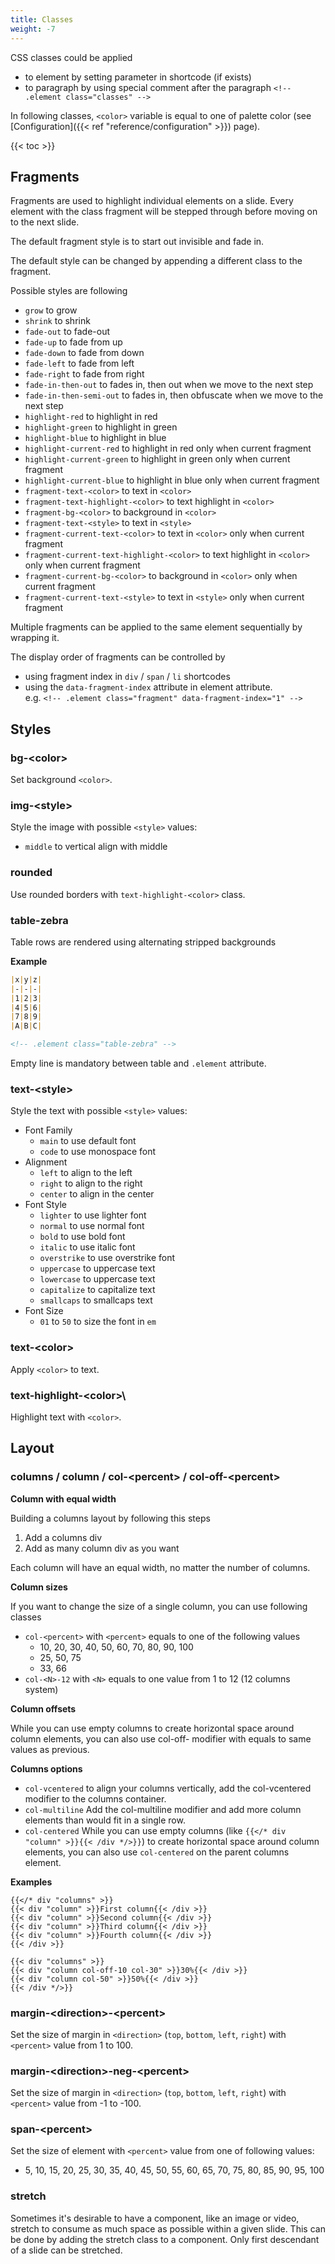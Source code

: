 ```yaml
---
title: Classes
weight: -7
---
```


CSS classes could be applied
- to element by setting parameter in shortcode (if exists)
- to paragraph by using special comment after the paragraph `<!-- .element class="classes" -->`

In following classes, `<color>` variable is equal to one of palette color (see [Configuration]({{< ref "reference/configuration" >}}) page).

{{< toc >}}

## Fragments
Fragments are used to highlight individual elements on a slide. Every element with the class fragment will be stepped through before moving on to the next slide.

The default fragment style is to start out invisible and fade in.

The default style can be changed by appending a different class to the fragment.

Possible styles are following

- `grow` to grow
- `shrink` to shrink
- `fade-out` to fade-out
- `fade-up` to fade from up
- `fade-down` to fade from down
- `fade-left` to fade from left
- `fade-right` to fade from right
- `fade-in-then-out` to fades in, then out when we move to the next step
- `fade-in-then-semi-out` to fades in, then obfuscate when we move to the next step
- `highlight-red` to highlight in red
- `highlight-green` to highlight in green
- `highlight-blue` to highlight in blue
- `highlight-current-red` to highlight in red only when current fragment
- `highlight-current-green` to highlight in green only when current fragment
- `highlight-current-blue` to highlight in blue only when current fragment
- `fragment-text-<color>` to text in `<color>`
- `fragment-text-highlight-<color>` to text highlight in `<color> `
- `fragment-bg-<color>` to background in `<color> `
- `fragment-text-<style>` to text in `<style>`
- `fragment-current-text-<color>` to text in `<color>` only when current fragment
- `fragment-current-text-highlight-<color>` to text highlight in `<color>` only when current fragment
- `fragment-current-bg-<color>` to background in `<color>` only when current fragment
- `fragment-current-text-<style>` to text in `<style>` only when current fragment

Multiple fragments can be applied to the same element sequentially by wrapping it.

The display order of fragments can be controlled by

- using fragment index in `div` / `span` / `li` shortcodes
- using the `data-fragment-index` attribute in element attribute.<br>e.g. `<!-- .element class="fragment" data-fragment-index="1" -->`

## Styles

### bg-\<color\>
Set background `<color>`.

### img-\<style\>
Style the image with possible `<style>` values:

- `middle` to vertical align with middle

### rounded
Use rounded borders with `text-highlight-<color>` class.

### table-zebra
Table rows are rendered using alternating stripped backgrounds

**Example**
``` markdown
|x|y|z|
|-|-|-|
|1|2|3|
|4|5|6|
|7|8|9|
|A|B|C|

<!-- .element class="table-zebra" -->
```
Empty line is mandatory between table and `.element` attribute.

### text-\<style\>
Style the text with possible `<style>` values:

- Font Family
  - `main` to use default font
  - `code` to use monospace font
- Alignment
  - `left` to align to the left
  - `right` to align to the right
  - `center` to align in the center
- Font Style
  - `lighter` to use lighter font
  - `normal` to use normal font
  - `bold` to use bold font
  - `italic` to use italic font
  - `overstrike` to use overstrike font
  - `uppercase` to uppercase text
  - `lowercase` to uppercase text
  - `capitalize` to capitalize text
  - `smallcaps` to smallcaps text
- Font Size
  - `01` to `50` to size the font in `em`

### text-\<color\>
Apply `<color>` to text.

### text-highlight-\<color>\
Highlight text with `<color>`.


## Layout

### columns / column / col-\<percent> / col-off-\<percent>
**Column with equal width**

Building a columns layout by following this steps

1. Add a columns div
1. Add as many column div as you want

Each column will have an equal width, no matter the number of columns.

**Column sizes**

If you want to change the size of a single column, you can use following classes

- `col-<percent>` with `<percent>` equals to one of the following values
  - 10, 20, 30, 40, 50, 60, 70, 80, 90, 100
  - 25, 50, 75
  - 33, 66
- `col-<N>-12` with `<N>` equals to one value from 1 to 12 (12 columns system)

**Column offsets**

While you can use empty columns to create horizontal space around column elements, you can also use col-off-<percent> modifier with <percent> equals to same values as previous.

**Columns options**

- `col-vcentered` to align your columns vertically, add the col-vcentered modifier to the columns container.
- `col-multiline` Add the col-multiline modifier and add more column elements than would fit in a single row.
- `col-centered` While you can use empty columns (like `{{</* div "column" >}}{{< /div */>}}`) to create horizontal space around column elements, you can also use `col-centered` on the parent columns element.

**Examples**

``` text
{{</* div "columns" >}}
{{< div "column" >}}First column{{< /div >}}
{{< div "column" >}}Second column{{< /div >}}
{{< div "column" >}}Third column{{< /div >}}
{{< div "column" >}}Fourth column{{< /div >}}
{{< /div >}}

{{< div "columns" >}}
{{< div "column col-off-10 col-30" >}}30%{{< /div >}}
{{< div "column col-50" >}}50%{{< /div >}}
{{< /div */>}}
```

### margin-\<direction\>-\<percent\>
Set the size of margin in `<direction>` (`top`, `bottom`, `left`, `right`) with `<percent>` value from 1 to 100.

### margin-\<direction\>-neg-\<percent\>
Set the size of margin in `<direction>` (`top`, `bottom`, `left`, `right`) with `<percent>` value from -1 to -100.

### span-\<percent\>
Set the size of element with `<percent>` value from one of following values:
- 5, 10, 15, 20, 25, 30, 35, 40, 45, 50, 55, 60, 65, 70, 75, 80, 85, 90, 95, 100

### stretch
Sometimes it's desirable to have a component, like an image or video, stretch to consume as much space as possible within a given slide.
This can be done by adding the stretch class to a component. Only first descendant of a slide can be stretched.
